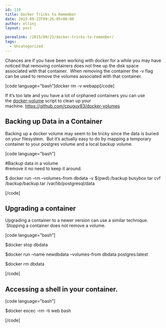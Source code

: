 ```yaml
---
id: 110
title: Docker Tricks to Remember
date: 2015-09-23T09:26:05+00:00
author: ellinj
layout: post

permalink: /2015/09/23/docker-tricks-to-remember/
tags:
  - Uncategorized
---
```

Chances are if you have been working with docker for a while you may have noticed that removing containers does not free up the disk space associated with that container.  When removing the container the -v flag can be used to remove the volumes associated with that container.

[code language=&#8221;bash&#8221;]docker rm -v webapp[/code]

If it&#8217;s too late and you have a lot of orphaned containers you can use the <a href="https://github.com/cpuguy83/docker-volumes" target="_blank">docker-volume</a> script to clean up your machine. https://github.com/cpuguy83/docker-volumes

## Backing up Data in a Container

Backing up a docker volume may seem to be tricky since the data is buried on your filesystem.  But it&#8217;s actually easy to do by mapping a temporary container to your postgres volume and a local backup volume.

[code language=&#8221;bash&#8221;]

#Backup data in a volume  
#remove it no need to keep it around.

$ docker run &#8211;rm &#8211;volumes-from dbdata -v $(pwd):/backup busybox&nbsp;tar cvf /backup/backup.tar /var/lib/postgresql/data

[/code]

## Upgrading a container

Upgrading a container to a newer version can use a similar technique.  Stopping a container does not remove a volume.

[code language=&#8221;bash&#8221;]

$docker stop dbdata

$docker run &#8211;name newdbdata &#8211;volumes-from dbdata postgres:latest

$docker rm dbdata

[/code]

## Accessing a shell in your container.

[code language=&#8221;bash&#8221;]

$docker excec -rm -ti web bash

[/code]